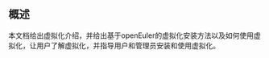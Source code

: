 ## 概述<a name="section4537382116410"></a>

本文档给出虚拟化介绍，并给出基于openEuler的虚拟化安装方法以及如何使用虚拟化，让用户了解虚拟化，并指导用户和管理员安装和使用虚拟化。